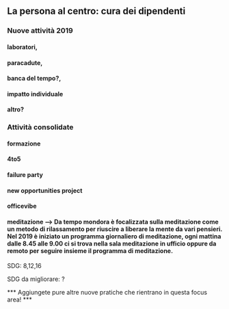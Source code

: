 ## La persona al centro: cura dei dipendenti 

### Nuove attività 2019

#### laboratori, 

#### paracadute, 

#### banca del tempo?, 

#### impatto individuale

#### altro?

### Attività consolidate

#### formazione

#### 4to5

#### failure party

#### new opportunities project

#### officevibe

#### meditazione --> Da tempo mondora è focalizzata sulla meditazione come un metodo di rilassamento per riuscire a liberare la mente da vari pensieri. Nel 2019 è iniziato un programma giornaliero di meditazione, ogni mattina dalle 8.45 alle 9.00 ci si trova nella sala meditazione in ufficio oppure da remoto per seguire insieme il programma di meditazione. 

SDG: 8,12,16

SDG da migliorare: ?

*** Aggiungete pure altre nuove pratiche che rientrano in questa focus area! ***
